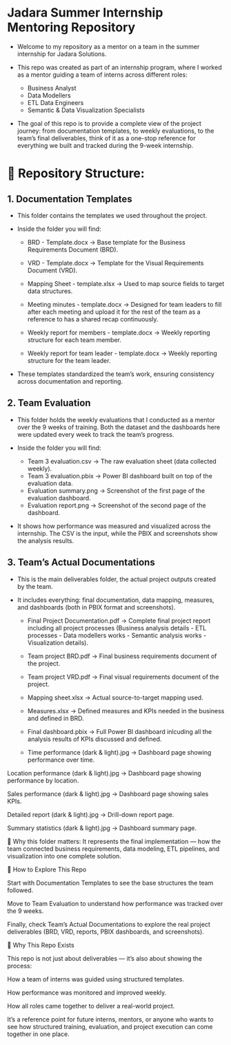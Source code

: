 # Jadara Summer Internship Mentoring Repository

- Welcome to my repository as a mentor on a team in the summer internship for Jadara Solutions.

- This repo was created as part of an internship program, where I worked as a mentor guiding a team of interns across different roles:

  - Business Analyst
  - Data Modellers
  - ETL Data Engineers
  - Semantic & Data Visualization Specialists

- The goal of this repo is to provide a complete view of the project journey: from documentation templates, to weekly evaluations, to the team’s final deliverables, think of it as a one-stop reference for everything we built and tracked during the 9-week internship.


# 📂 Repository Structure:

## 1. Documentation Templates

- This folder contains the templates we used throughout the project.
- Inside the folder you will find:

    - BRD - Template.docx → Base template for the Business Requirements Document (BRD).
    - VRD - Template.docx → Template for the Visual Requirements Document (VRD).
    - Mapping Sheet - template.xlsx → Used to map source fields to target data structures.
    - Meeting minutes - template.docx → Designed for team leaders to fill after each meeting and upload it for the rest of the team as a reference to has a shared recap continuously.

    - Weekly report for members - template.docx → Weekly reporting structure for each team member.
    - Weekly report for team leader - template.docx → Weekly reporting structure for the team leader.

- These templates standardized the team’s work, ensuring consistency across documentation and reporting.
  
## 2. Team Evaluation

- This folder holds the weekly evaluations that I conducted as a mentor over the 9 weeks of training. Both the dataset and the dashboards here were updated every week to track the team’s progress.

- Inside the folder you will find:

  - Team 3 evaluation.csv → The raw evaluation sheet (data collected weekly).
  - Team 3 evaluation.pbix → Power BI dashboard built on top of the evaluation data.
  - Evaluation summary.png → Screenshot of the first page of the evaluation dashboard.
  - Evaluation report.png → Screenshot of the second page of the dashboard.

- It shows how performance was measured and visualized across the internship. The CSV is the input, while the PBIX and screenshots show the analysis results.

## 3. Team’s Actual Documentations

- This is the main deliverables folder, the actual project outputs created by the team.
- It includes everything: final documentation, data mapping, measures, and dashboards (both in PBIX format and screenshots).

  - Final Project Documentation.pdf → Complete final project report including all project processes (Business analysis details - ETL processes - Data modellers works - Semantic analysis works - Visualization details).

  - Team project BRD.pdf → Final business requirements document of the project.
  - Team project VRD.pdf → Final visual requirements document of the project.
  - Mapping sheet.xlsx → Actual source-to-target mapping used.
  - Measures.xlsx → Defined measures and KPIs needed in the business and defined in BRD.
  - Final dashboard.pbix → Full Power BI dashboard inlcuding all the analysis results of KPIs discussed and defined.
  - Time performance (dark & light).jpg → Dashboard page showing performance over time.

Location performance (dark & light).jpg → Dashboard page showing performance by location.

Sales performance (dark & light).jpg → Dashboard page showing sales KPIs.

Detailed report (dark & light).jpg → Drill-down report page.

Summary statistics (dark & light).jpg → Dashboard summary page.

🔑 Why this folder matters: It represents the final implementation — how the team connected business requirements, data modeling, ETL pipelines, and visualization into one complete solution.

🚀 How to Explore This Repo

Start with Documentation Templates to see the base structures the team followed.

Move to Team Evaluation to understand how performance was tracked over the 9 weeks.

Finally, check Team’s Actual Documentations to explore the real project deliverables (BRD, VRD, reports, PBIX dashboards, and screenshots).

🎯 Why This Repo Exists

This repo is not just about deliverables — it’s also about showing the process:

How a team of interns was guided using structured templates.

How performance was monitored and improved weekly.

How all roles came together to deliver a real-world project.

It’s a reference point for future interns, mentors, or anyone who wants to see how structured training, evaluation, and project execution can come together in one place.
